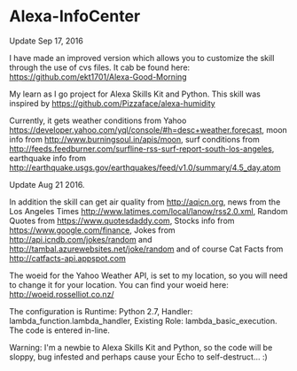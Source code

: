 # Alexa-InfoCenter

Update Sep 17, 2016

I have made an improved version which allows you to customize the skill through the use of cvs files.  It cab be found here: https://github.com/ekt1701/Alexa-Good-Morning


My learn as I go project for Alexa Skills Kit and Python. This skill was inspired by https://github.com/Pizzaface/alexa-humidity

Currently, it gets weather conditions from Yahoo https://developer.yahoo.com/yql/console/#h=desc+weather.forecast, moon info from http://www.burningsoul.in/apis/moon, surf conditions from http://feeds.feedburner.com/surfline-rss-surf-report-south-los-angeles, earthquake info from http://earthquake.usgs.gov/earthquakes/feed/v1.0/summary/4.5_day.atom

Update Aug 21 2016.

In addition the skill can get air quality from http://aqicn.org, news from the Los Angeles Times http://www.latimes.com/local/lanow/rss2.0.xml, Random Quotes from https://www.quotesdaddy.com, Stocks info from https://www.google.com/finance, Jokes from http://api.icndb.com/jokes/random and http://tambal.azurewebsites.net/joke/random and of course Cat Facts from http://catfacts-api.appspot.com

The woeid for the Yahoo Weather API, is set to my location, so you will need to change it for your location. You can find your woeid here: http://woeid.rosselliot.co.nz/

The configuration is Runtime: Python 2.7, Handler: lambda_function.lambda_handler, Existing Role: lambda_basic_execution. The code is entered in-line.

Warning: I'm a newbie to Alexa Skills Kit and Python, so the code will be sloppy, bug infested and perhaps cause your Echo to self-destruct... :)
